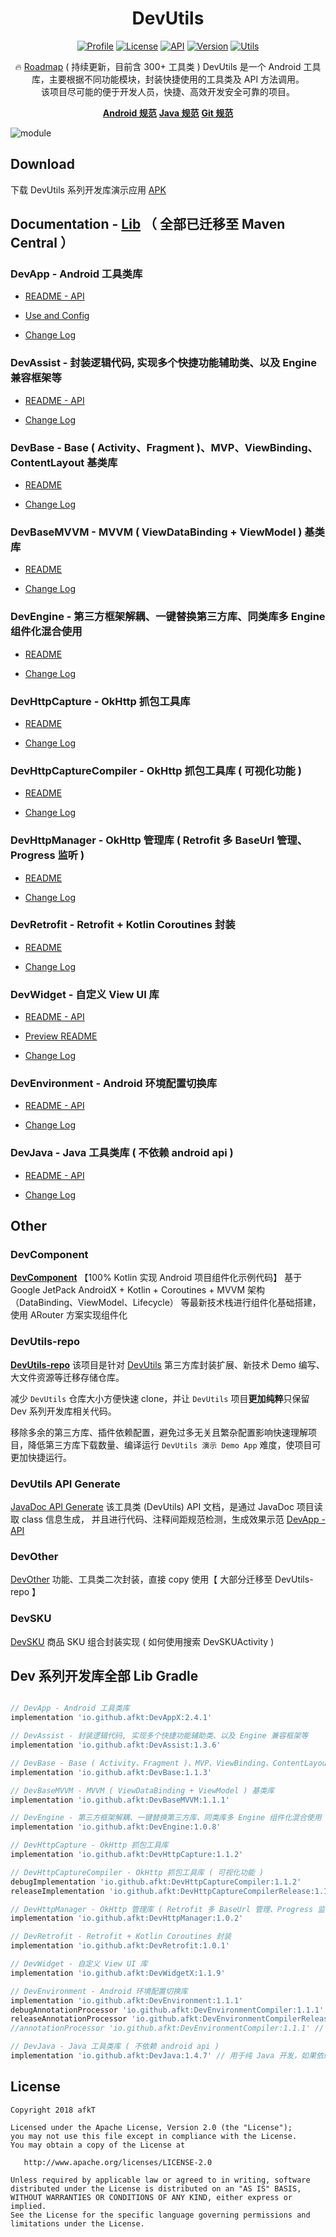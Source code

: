 
<h1 align="center">DevUtils</h1>

<p align="center">
<a href="https://github.com/afkT"><img alt="Profile" src="https://img.shields.io/badge/GitHub-afkT-blue.svg"/></a>
<a href="https://github.com/afkT/DevUtils/blob/master/LICENSE"><img alt="License" src="https://img.shields.io/badge/License-Apache%202.0-blue.svg"/></a>
<a href="https://android-arsenal.com/api?level=14"><img alt="API" src="https://img.shields.io/badge/API-14%2B-brightgreen.svg?style=flat"/></a>
<a href="https://search.maven.org/search?q=io.github.afkt"><img alt="Version" src="https://img.shields.io/badge/DevUtils-2.4.1-yellow.svg"/></a>
<a href="https://github.com/afkT/DevUtils/blob/master/lib/DevApp/README.md"><img alt="Utils" src="https://img.shields.io/badge/Utils-300+-critical.svg"/></a>
</p>

<p align="center">
🔥 <a href="https://github.com/afkT/DevUtils/projects/1">Roadmap</a>
( 持续更新，目前含 300+ 工具类 ) DevUtils 是一个 Android 工具库，主要根据不同功能模块，封装快捷使用的工具类及 API 方法调用。
<br>
该项目尽可能的便于开发人员，快捷、高效开发安全可靠的项目。
</p>

<p align="center">
<b><a href="https://github.com/afkT/DevUtils/blob/master/README/android_standard.md">Android 规范</a></b>
<b><a href="https://github.com/afkT/DevUtils/blob/master/README/java_standard.md">Java 规范</a></b>
<b><a href="https://github.com/afkT/DevUtils/blob/master/README/git_standard.md">Git 规范</a></b>
</p>

![module](https://github.com/afkT/DevUtils/raw/master/art/module.png)


## Download

下载 DevUtils 系列开发库演示应用 [APK](https://github.com/afkT/Resources/blob/main/APK)


## Documentation - [Lib](https://github.com/afkT/DevUtils/blob/master/lib) **（ 全部已迁移至 Maven Central ）**

### DevApp - Android 工具类库

- [README - API](https://github.com/afkT/DevUtils/blob/master/lib/DevApp/README.md)

- [Use and Config](https://github.com/afkT/DevUtils/blob/master/lib/DevApp/utils_readme/USE_CONFIG.md)

- [Change Log](https://github.com/afkT/DevUtils/blob/master/lib/DevApp/CHANGELOG.md)

### DevAssist - 封装逻辑代码, 实现多个快捷功能辅助类、以及 Engine 兼容框架等

- [README - API](https://github.com/afkT/DevUtils/blob/master/lib/DevAssist/README.md)

- [Change Log](https://github.com/afkT/DevUtils/blob/master/lib/DevAssist/CHANGELOG.md)

### DevBase - Base ( Activity、Fragment )、MVP、ViewBinding、ContentLayout 基类库

- [README](https://github.com/afkT/DevUtils/blob/master/lib/DevBase/README.md)

- [Change Log](https://github.com/afkT/DevUtils/blob/master/lib/DevBase/CHANGELOG.md)

### DevBaseMVVM - MVVM ( ViewDataBinding + ViewModel ) 基类库

- [README](https://github.com/afkT/DevUtils/blob/master/lib/DevBaseMVVM/README.md)

- [Change Log](https://github.com/afkT/DevUtils/blob/master/lib/DevBaseMVVM/CHANGELOG.md)

### DevEngine - 第三方框架解耦、一键替换第三方库、同类库多 Engine 组件化混合使用

- [README](https://github.com/afkT/DevUtils/blob/master/lib/DevEngine/README.md)

- [Change Log](https://github.com/afkT/DevUtils/blob/master/lib/DevEngine/CHANGELOG.md)

### DevHttpCapture - OkHttp 抓包工具库

- [README](https://github.com/afkT/DevUtils/blob/master/lib/DevHttpCapture/README.md)

- [Change Log](https://github.com/afkT/DevUtils/blob/master/lib/DevHttpCapture/CHANGELOG.md)

### DevHttpCaptureCompiler - OkHttp 抓包工具库 ( 可视化功能 )

- [README](https://github.com/afkT/DevUtils/blob/master/lib/HttpCapture/README.md)

- [Change Log](https://github.com/afkT/DevUtils/blob/master/lib/HttpCapture/CHANGELOG.md)

### DevHttpManager - OkHttp 管理库 ( Retrofit 多 BaseUrl 管理、Progress 监听 )

- [README](https://github.com/afkT/DevUtils/blob/master/lib/DevHttpManager/README.md)

- [Change Log](https://github.com/afkT/DevUtils/blob/master/lib/DevHttpManager/CHANGELOG.md)

### DevRetrofit - Retrofit + Kotlin Coroutines 封装

- [README](https://github.com/afkT/DevUtils/blob/master/lib/DevRetrofit/README.md)

- [Change Log](https://github.com/afkT/DevUtils/blob/master/lib/DevRetrofit/CHANGELOG.md)

### DevWidget - 自定义 View UI 库

- [README - API](https://github.com/afkT/DevUtils/blob/master/lib/DevWidget/README.md)

- [Preview README](https://github.com/afkT/DevUtils-repo/blob/main/lib/DevWidget_Preview.md)

- [Change Log](https://github.com/afkT/DevUtils/blob/master/lib/DevWidget/CHANGELOG.md)

### DevEnvironment - Android 环境配置切换库

- [README - API](https://github.com/afkT/DevUtils/blob/master/lib/Environment)

- [Change Log](https://github.com/afkT/DevUtils/blob/master/lib/Environment/DevEnvironment/CHANGELOG.md)

### DevJava - Java 工具类库 ( 不依赖 android api )

- [README - API](https://github.com/afkT/DevUtils/blob/master/lib/DevJava/README.md)

- [Change Log](https://github.com/afkT/DevUtils/blob/master/lib/DevJava/CHANGELOG.md)


## Other

### DevComponent

**[DevComponent](https://github.com/afkT/DevComponent)** 【100% Kotlin 实现 Android 项目组件化示例代码】
基于 Google JetPack AndroidX + Kotlin + Coroutines + MVVM 架构（DataBinding、ViewModel、Lifecycle）
等最新技术栈进行组件化基础搭建，使用 ARouter 方案实现组件化

### DevUtils-repo

**[DevUtils-repo](https://github.com/afkT/DevUtils-repo)** 该项目是针对 [DevUtils](https://github.com/afkT/DevUtils) 第三方库封装扩展、新技术 Demo 编写、大文件资源等迁移存储仓库。

减少 `DevUtils` 仓库大小方便快速 clone，并让 `DevUtils` 项目**更加纯粹**只保留 Dev 系列开发库相关代码。

移除多余的第三方库、插件依赖配置，避免过多无关且繁杂配置影响快速理解项目，降低第三方库下载数量、编译运行 `DevUtils 演示 Demo App` 难度，使项目可更加快捷运行。

### DevUtils API Generate

[JavaDoc API Generate](https://github.com/afkT/JavaDoc) 该工具类 (DevUtils) API 文档，是通过 JavaDoc 项目读取 class 信息生成，
并且进行代码、注释间距规范检测，生成效果示范 [DevApp - API](https://github.com/afkT/DevUtils/blob/master/lib/DevApp/README.md)

### DevOther

[DevOther](https://github.com/afkT/DevUtils-repo/blob/main/lib/LocalModules/DevOther)
功能、工具类二次封装，直接 copy 使用【 大部分迁移至 DevUtils-repo 】

### DevSKU

[DevSKU](https://github.com/afkT/DevUtils/blob/master/lib/LocalModules/DevSKU/src/main/java/dev/sku/SKU.kt)
商品 SKU 组合封装实现 ( 如何使用搜索 DevSKUActivity )


## Dev 系列开发库全部 Lib Gradle

```gradle

// DevApp - Android 工具类库
implementation 'io.github.afkt:DevAppX:2.4.1'

// DevAssist - 封装逻辑代码, 实现多个快捷功能辅助类、以及 Engine 兼容框架等
implementation 'io.github.afkt:DevAssist:1.3.6'

// DevBase - Base ( Activity、Fragment )、MVP、ViewBinding、ContentLayout 基类库
implementation 'io.github.afkt:DevBase:1.1.3'

// DevBaseMVVM - MVVM ( ViewDataBinding + ViewModel ) 基类库
implementation 'io.github.afkt:DevBaseMVVM:1.1.1'

// DevEngine - 第三方框架解耦、一键替换第三方库、同类库多 Engine 组件化混合使用
implementation 'io.github.afkt:DevEngine:1.0.8'

// DevHttpCapture - OkHttp 抓包工具库
implementation 'io.github.afkt:DevHttpCapture:1.1.2'

// DevHttpCaptureCompiler - OkHttp 抓包工具库 ( 可视化功能 )
debugImplementation 'io.github.afkt:DevHttpCaptureCompiler:1.1.2'
releaseImplementation 'io.github.afkt:DevHttpCaptureCompilerRelease:1.1.2'

// DevHttpManager - OkHttp 管理库 ( Retrofit 多 BaseUrl 管理、Progress 监听 )
implementation 'io.github.afkt:DevHttpManager:1.0.2'

// DevRetrofit - Retrofit + Kotlin Coroutines 封装
implementation 'io.github.afkt:DevRetrofit:1.0.1'

// DevWidget - 自定义 View UI 库
implementation 'io.github.afkt:DevWidgetX:1.1.9'

// DevEnvironment - Android 环境配置切换库
implementation 'io.github.afkt:DevEnvironment:1.1.1'
debugAnnotationProcessor 'io.github.afkt:DevEnvironmentCompiler:1.1.1' // kaptDebug
releaseAnnotationProcessor 'io.github.afkt:DevEnvironmentCompilerRelease:1.1.1' // kaptRelease
//annotationProcessor 'io.github.afkt:DevEnvironmentCompiler:1.1.1' // kapt

// DevJava - Java 工具类库 ( 不依赖 android api )
implementation 'io.github.afkt:DevJava:1.4.7' // 用于纯 Java 开发，如果依赖了 DevApp 则不需要依赖 DevJava
```


## License

    Copyright 2018 afkT

    Licensed under the Apache License, Version 2.0 (the "License");
    you may not use this file except in compliance with the License.
    You may obtain a copy of the License at

       http://www.apache.org/licenses/LICENSE-2.0

    Unless required by applicable law or agreed to in writing, software
    distributed under the License is distributed on an "AS IS" BASIS,
    WITHOUT WARRANTIES OR CONDITIONS OF ANY KIND, either express or implied.
    See the License for the specific language governing permissions and
    limitations under the License.
    